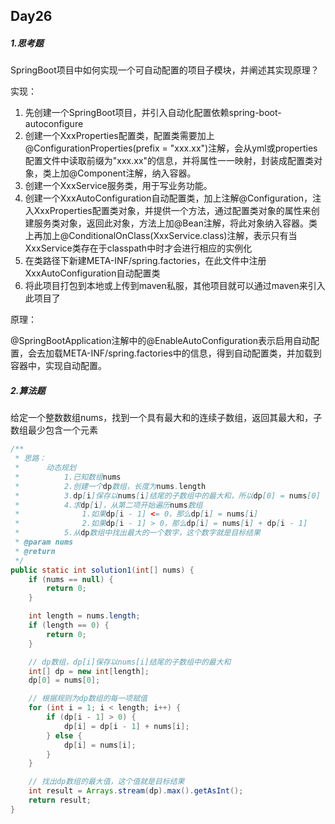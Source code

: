 ## Day26

##### 1.思考题

SpringBoot项目中如何实现一个可自动配置的项目子模块，并阐述其实现原理？

实现：

1. 先创建一个SpringBoot项目，并引入自动化配置依赖spring-boot-autoconfigure
2. 创建一个XxxProperties配置类，配置类需要加上@ConfigurationProperties(prefix = "xxx.xx")注解，会从yml或properties配置文件中读取前缀为"xxx.xx"的信息，并将属性一一映射，封装成配置类对象，类上加@Component注解，纳入容器。
3. 创建一个XxxService服务类，用于写业务功能。
4. 创建一个XxxAutoConfiguration自动配置类，加上注解@Configuration，注入XxxProperties配置类对象，并提供一个方法，通过配置类对象的属性来创建服务类对象，返回此对象，方法上加@Bean注解，将此对象纳入容器。类上再加上@ConditionalOnClass(XxxService.class)注解，表示只有当XxxService类存在于classpath中时才会进行相应的实例化
5. 在类路径下新建META-INF/spring.factories，在此文件中注册XxxAutoConfiguration自动配置类
6. 将此项目打包到本地或上传到maven私服，其他项目就可以通过maven来引入此项目了

原理：

@SpringBootApplication注解中的@EnableAutoConfiguration表示启用自动配置，会去加载META-INF/spring.factories中的信息，得到自动配置类，并加载到容器中，实现自动配置。

##### 2.算法题

给定一个整数数组nums，找到一个具有最大和的连续子数组，返回其最大和，子数组最少包含一个元素

```java
/**
 * 思路：
 *      动态规划
 *          1.已知数组nums
 *          2.创建一个dp数组，长度为nums.length
 *          3.dp[i]保存以nums[i]结尾的子数组中的最大和，所以dp[0] = nums[0]
 *          4.求dp[i]，从第二项开始遍历nums数组
 *              1.如果dp[i - 1] <= 0，那么dp[i] = nums[i]
 *              2.如果dp[i - 1] > 0，那么dp[i] = nums[i] + dp[i - 1]
 *          5.从dp数组中找出最大的一个数字，这个数字就是目标结果
 * @param nums
 * @return
 */
public static int solution1(int[] nums) {
    if (nums == null) {
        return 0;
    }

    int length = nums.length;
    if (length == 0) {
        return 0;
    }

    // dp数组，dp[i]保存以nums[i]结尾的子数组中的最大和
    int[] dp = new int[length];
    dp[0] = nums[0];

    // 根据规则为dp数组的每一项赋值
    for (int i = 1; i < length; i++) {
        if (dp[i - 1] > 0) {
            dp[i] = dp[i - 1] + nums[i];
        } else {
            dp[i] = nums[i];
        }
    }

    // 找出dp数组的最大值，这个值就是目标结果
    int result = Arrays.stream(dp).max().getAsInt();
    return result;
}
```







 	

